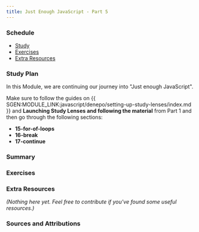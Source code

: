 ```yaml
---
title: Just Enough JavaScript - Part 5
---
```


### Schedule

  - [Study](#study-plan-NN)
  - [Exercises](#exercises-NN)
  - [Extra Resources](#extra-resources-NN)

### Study Plan

  In this Module, we are continuing our journey into "Just enough JavaScript".

  Make sure to follow the guides on {{ SGEN:MODULE_LINK:javascript/denepo/setting-up-study-lenses/index.md }} and **Launching Study Lenses and following the material** from Part 1 and then go through the following sections:

  - **15-for-of-loops**
  - **16-break**
  - **17-continue**

### Summary

### Exercises

  <!-- SGEN:META:PROGRESS:task=Explore the '15-for-of-loops' section of 'Just Enough JavaScript' -->

  <!-- SGEN:META:PROGRESS:task=Explore the '16-break' section of 'Just Enough JavaScript' -->

  <!-- SGEN:META:PROGRESS:task=Explore the '17-continue' section of 'Just Enough JavaScript' -->

### Extra Resources

  _(Nothing here yet. Feel free to contribute if you've found some useful resources.)_

### Sources and Attributions